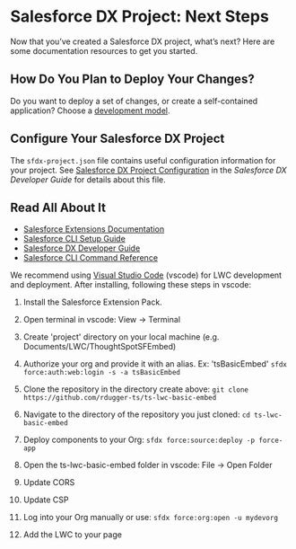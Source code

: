 # Salesforce DX Project: Next Steps

Now that you’ve created a Salesforce DX project, what’s next? Here are some documentation resources to get you started.

## How Do You Plan to Deploy Your Changes?

Do you want to deploy a set of changes, or create a self-contained application? Choose a [development model](https://developer.salesforce.com/tools/vscode/en/user-guide/development-models).

## Configure Your Salesforce DX Project

The `sfdx-project.json` file contains useful configuration information for your project. See [Salesforce DX Project Configuration](https://developer.salesforce.com/docs/atlas.en-us.sfdx_dev.meta/sfdx_dev/sfdx_dev_ws_config.htm) in the _Salesforce DX Developer Guide_ for details about this file.

## Read All About It

- [Salesforce Extensions Documentation](https://developer.salesforce.com/tools/vscode/)
- [Salesforce CLI Setup Guide](https://developer.salesforce.com/docs/atlas.en-us.sfdx_setup.meta/sfdx_setup/sfdx_setup_intro.htm)
- [Salesforce DX Developer Guide](https://developer.salesforce.com/docs/atlas.en-us.sfdx_dev.meta/sfdx_dev/sfdx_dev_intro.htm)
- [Salesforce CLI Command Reference](https://developer.salesforce.com/docs/atlas.en-us.sfdx_cli_reference.meta/sfdx_cli_reference/cli_reference.htm)

We recommend using [Visual Studio Code](https://code.visualstudio.com/download) (vscode) for LWC development and deployment. After installing, following these steps in vscode:

1. Install the Salesforce Extension Pack.
2. Open terminal in vscode: View -> Terminal
3. Create 'project' directory on your local machine (e.g. Documents/LWC/ThoughtSpotSFEmbed)
4. Authorize your org and provide it with an alias. Ex: 'tsBasicEmbed'
`sfdx force:auth:web:login -s -a tsBasicEmbed`

5. Clone the repository in the directory create above:
`git clone https://github.com/rdugger-ts/ts-lwc-basic-embed`

6. Navigate to the directory of the repository you just cloned:
`cd ts-lwc-basic-embed`

7. Deploy components to your Org:
`sfdx force:source:deploy -p force-app`

8. Open the ts-lwc-basic-embed folder in vscode: File -> Open Folder

9. Update CORS

10. Update CSP

11. Log into your Org manually or use:
`sfdx force:org:open -u mydevorg`

12. Add the LWC to your page
